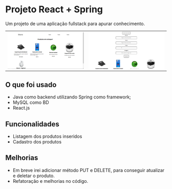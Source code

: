 # Projeto React + Spring

Um projeto de uma aplicação fullstack para apurar conhecimento.

<table>
  <tr>
    <td>
      <img src="https://github.com/WallaceMartinsz/store-app/blob/main/github/img-app.png?raw=true" alt="Imagem app initial">
    </td>
    <td>
      <img src="https://github.com/WallaceMartinsz/store-app/blob/main/github/add-prduct.png?raw=true" alt="Imagem app add method post">
    </td>
  </tr>
</table>

## O que foi usado

- Java como backend utilizando Spring como framework;
- MySQL como BD
- React.js

## Funcionalidades

- Listagem dos produtos inseridos
- Cadastro dos produtos

## Melhorias

- Em breve irei adicionar método PUT e DELETE, para conseguir atualizar e deletar o produto.
- Refatoração e melhorias no código.

